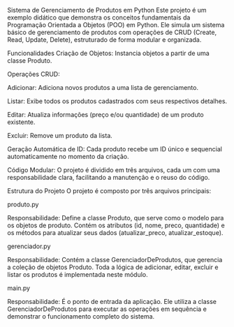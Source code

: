 Sistema de Gerenciamento de Produtos em Python
Este projeto é um exemplo didático que demonstra os conceitos fundamentais da Programação Orientada a Objetos (POO) em Python. Ele simula um sistema básico de gerenciamento de produtos com operações de CRUD (Create, Read, Update, Delete), estruturado de forma modular e organizada.

Funcionalidades
Criação de Objetos: Instancia objetos a partir de uma classe Produto.

Operações CRUD:

Adicionar: Adiciona novos produtos a uma lista de gerenciamento.

Listar: Exibe todos os produtos cadastrados com seus respectivos detalhes.

Editar: Atualiza informações (preço e/ou quantidade) de um produto existente.

Excluir: Remove um produto da lista.

Geração Automática de ID: Cada produto recebe um ID único e sequencial automaticamente no momento da criação.

Código Modular: O projeto é dividido em três arquivos, cada um com uma responsabilidade clara, facilitando a manutenção e o reuso do código.

Estrutura do Projeto
O projeto é composto por três arquivos principais:

produto.py

Responsabilidade: Define a classe Produto, que serve como o modelo para os objetos de produto. Contém os atributos (id, nome, preco, quantidade) e os métodos para atualizar seus dados (atualizar_preco, atualizar_estoque).

gerenciador.py

Responsabilidade: Contém a classe GerenciadorDeProdutos, que gerencia a coleção de objetos Produto. Toda a lógica de adicionar, editar, excluir e listar os produtos é implementada neste módulo.

main.py

Responsabilidade: É o ponto de entrada da aplicação. Ele utiliza a classe GerenciadorDeProdutos para executar as operações em sequência e demonstrar o funcionamento completo do sistema.
